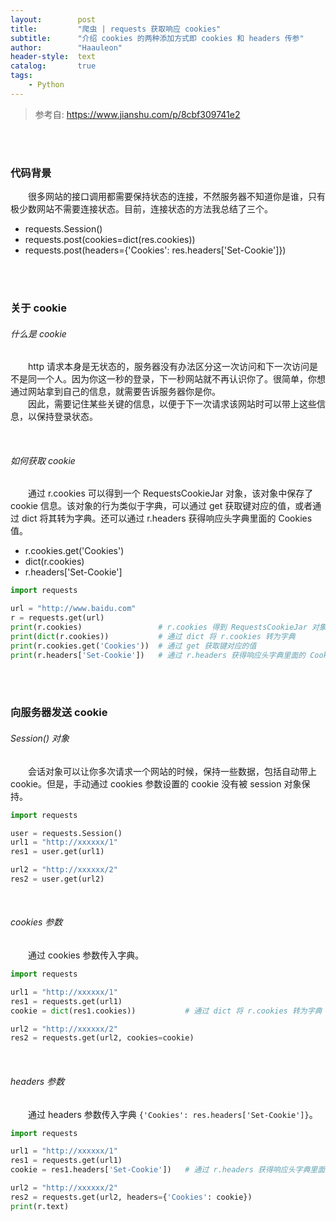 ```yaml
---
layout:        post
title:         "爬虫 | requests 获取响应 cookies"
subtitle:      "介绍 cookies 的两种添加方式即 cookies 和 headers 传参"
author:        "Haauleon"
header-style:  text
catalog:       true
tags:
    - Python
---
```


> 参考自: https://www.jianshu.com/p/8cbf309741e2

<br><br>

### 代码背景
&emsp;&emsp;很多网站的接口调用都需要保持状态的连接，不然服务器不知道你是谁，只有极少数网站不需要连接状态。目前，连接状态的方法我总结了三个。        
- requests.Session()  
- requests.post(cookies=dict(res.cookies))  
- requests.post(headers={'Cookies': res.headers['Set-Cookie']})

<br><br>

### 关于 cookie
###### 什么是 cookie
&emsp;&emsp;http 请求本身是无状态的，服务器没有办法区分这一次访问和下一次访问是不是同一个人。因为你这一秒的登录，下一秒网站就不再认识你了。很简单，你想通过网站拿到自己的信息，就需要告诉服务器你是你。        
&emsp;&emsp;因此，需要记住某些关键的信息，以便于下一次请求该网站时可以带上这些信息，以保持登录状态。       

<br>

###### 如何获取 cookie
&emsp;&emsp;通过 r.cookies 可以得到一个 RequestsCookieJar 对象，该对象中保存了 cookie 信息。该对象的行为类似于字典，可以通过 get 获取键对应的值，或者通过 dict 将其转为字典。还可以通过 r.headers 获得响应头字典里面的 Cookies 值。     
- r.cookies.get('Cookies')  
- dict(r.cookies)
- r.headers['Set-Cookie']

```python
import requests

url = "http://www.baidu.com"
r = requests.get(url)
print(r.cookies)                 # r.cookies 得到 RequestsCookieJar 对象
print(dict(r.cookies))           # 通过 dict 将 r.cookies 转为字典
print(r.cookies.get('Cookies'))  # 通过 get 获取键对应的值
print(r.headers['Set-Cookie'])   # 通过 r.headers 获得响应头字典里面的 Cookies 值
```

<br><br>

### 向服务器发送 cookie
###### Session() 对象
&emsp;&emsp;会话对象可以让你多次请求一个网站的时候，保持一些数据，包括自动带上 cookie。但是，手动通过 cookies 参数设置的 cookie 没有被 session 对象保持。       
```python
import requests

user = requests.Session()
url1 = "http://xxxxxx/1"
res1 = user.get(url1)

url2 = "http://xxxxxx/2"
res2 = user.get(url2)
```

<br>

###### cookies 参数
&emsp;&emsp;通过 cookies 参数传入字典。     
```python
import requests

url1 = "http://xxxxxx/1"
res1 = requests.get(url1)
cookie = dict(res1.cookies))           # 通过 dict 将 r.cookies 转为字典

url2 = "http://xxxxxx/2"
res2 = requests.get(url2, cookies=cookie)
```

<br>

###### headers 参数
&emsp;&emsp;通过 headers 参数传入字典 `{'Cookies': res.headers['Set-Cookie']}`。     
```python
import requests

url1 = "http://xxxxxx/1"
res1 = requests.get(url1)
cookie = res1.headers['Set-Cookie'])   # 通过 r.headers 获得响应头字典里面的 Cookies 值

url2 = "http://xxxxxx/2"
res2 = requests.get(url2, headers={'Cookies': cookie})
print(r.text)
```